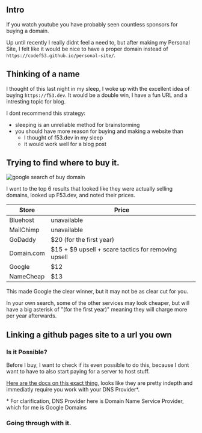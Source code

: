 ## Intro
If you watch youtube you have probably seen countless sponsors for buying a domain.

Up until recently I really didnt feel a need to, but after making my Personal Site, I felt like it would be nice to have a proper domain instead of `https://codef53.github.io/personal-site/`.

## Thinking of a name
I thought of this last night in my sleep, I woke up with the excellent idea of buying `https://f53.dev`. It would be a double win, I have a fun URL and a intresting topic for blog.

I dont recommend this strategy:
- sleeping is an unreliable method for brainstorming
- you should have more reason for buying and making a website than
    - I thought of f53.dev in my sleep
    - it would work well for a blog post

## Trying to find where to buy it.
![google search of buy domain](https://i.imgur.com/M0PEqhm.png)

I went to the top 6 results that looked like they were actually selling domains, looked up F53.dev, and noted their prices.

| Store | Price |
|---|---|
|Bluehost|unavailable|
|MailChimp|unavailable|
|GoDaddy|$20 (for the first year)|
|Domain.com|$15 + $9 upsell + scare tactics for removing upsell|
|Google|$12|
|NameCheap|$13|

This made Google the clear winner, but it may not be as clear cut for you.

In your own search, some of the other services may look cheaper, but will have a big asterisk of "(for the first year)" meaning they will charge more per year afterwards.

## Linking a github pages site to a url you own
### Is it Possible?
Before I buy, I want to check if its even possible to do this, because I dont want to have to also start paying for a server to host stuff.

[Here are the docs on this exact thing](https://docs.github.com/en/pages/configuring-a-custom-domain-for-your-github-pages-site/about-custom-domains-and-github-pages#using-an-apex-domain-for-your-github-pages-site), looks like they are pretty indepth and immediatly require you work with your DNS Provider*.

\* For clarification, DNS Provider here is Domain Name Service Provider, which for me is Google Domains

### Going through with it.